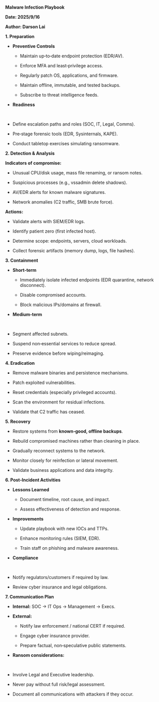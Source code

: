 **Malware Infection Playbook**

**Date: 2025/9/16**

**Author: Darson Lai**

**1. Preparation**

- **Preventive Controls**

  - Maintain up‑to‑date endpoint protection (EDR/AV).

  - Enforce MFA and least‑privilege access.

  - Regularly patch OS, applications, and firmware.

  - Maintain offline, immutable, and tested backups.

  - Subscribe to threat intelligence feeds.

- **Readiness**

&nbsp;

- Define escalation paths and roles (SOC, IT, Legal, Comms).

- Pre‑stage forensic tools (EDR, Sysinternals, KAPE).

- Conduct tabletop exercises simulating ransomware.

**2. Detection & Analysis**

**Indicators of compromise:**

- Unusual CPU/disk usage, mass file renaming, or ransom notes.

- Suspicious processes (e.g., vssadmin delete shadows).

- AV/EDR alerts for known malware signatures.

- Network anomalies (C2 traffic, SMB brute force).

**Actions:**

- Validate alerts with SIEM/EDR logs.

- Identify patient zero (first infected host).

- Determine scope: endpoints, servers, cloud workloads.

- Collect forensic artifacts (memory dump, logs, file hashes).

**3. Containment**

- **Short‑term**

  - Immediately isolate infected endpoints (EDR quarantine, network
    disconnect).

  - Disable compromised accounts.

  - Block malicious IPs/domains at firewall.

- **Medium‑term**

&nbsp;

- Segment affected subnets.

- Suspend non‑essential services to reduce spread.

- Preserve evidence before wiping/reimaging.

**4. Eradication**

- Remove malware binaries and persistence mechanisms.

- Patch exploited vulnerabilities.

- Reset credentials (especially privileged accounts).

- Scan the environment for residual infections.

- Validate that C2 traffic has ceased.

**5. Recovery**

- Restore systems from **known‑good, offline backups**.

- Rebuild compromised machines rather than cleaning in place.

- Gradually reconnect systems to the network.

- Monitor closely for reinfection or lateral movement.

- Validate business applications and data integrity.

**6. Post‑Incident Activities**

- **Lessons Learned**

  - Document timeline, root cause, and impact.

  - Assess effectiveness of detection and response.

- **Improvements**

  - Update playbook with new IOCs and TTPs.

  - Enhance monitoring rules (SIEM, EDR).

  - Train staff on phishing and malware awareness.

- **Compliance**

&nbsp;

- Notify regulators/customers if required by law.

- Review cyber insurance and legal obligations.

**7. Communication Plan**

- **Internal:** SOC → IT Ops → Management → Execs.

- **External:**

  - Notify law enforcement / national CERT if required.

  - Engage cyber insurance provider.

  - Prepare factual, non‑speculative public statements.

- **Ransom considerations:**

&nbsp;

- Involve Legal and Executive leadership.

- Never pay without full risk/legal assessment.

- Document all communications with attackers if they occur.
